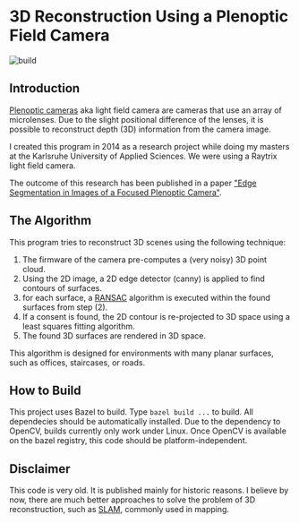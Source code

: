 # 3D Reconstruction Using a Plenoptic Field Camera


![build](https://github.com/Danaozhong/Plenoptic-Camera-3D-Reconstruction/actions/workflows/build.yml/badge.svg)

## Introduction
[Plenoptic cameras](https://en.wikipedia.org/wiki/Light_field_camera) aka light field camera are cameras that use an array of microlenses. Due to the slight positional difference of the lenses, it is possible to reconstruct depth (3D) information from the camera image.


I created this program in 2014 as a research project while doing my masters at the Karlsruhe University of Applied Sciences. We were using a Raytrix light field camera.

The outcome of this research has been published in a paper ["Edge Segmentation in Images of a Focused Plenoptic Camera"](https://www.niclas-zeller.de/media/publications/zeller2014isetc.pdf).

## The Algorithm

This program tries to reconstruct 3D scenes using the following technique:

1) The firmware of the camera pre-computes a (very noisy) 3D point cloud.
2) Using the 2D image, a 2D edge detector (canny) is applied to find contours of surfaces.
3) for each surface, a [RANSAC](https://en.wikipedia.org/wiki/Random_sample_consensus) algorithm is executed within the found surfaces from step (2).
4) If a consent is found, the 2D contour is re-projected to 3D space using a least squares fitting algorithm.
5) The found 3D surfaces are rendered in 3D space.

This algorithm is designed for environments with many planar surfaces, such as offices, staircases, or roads.


## How to Build

This project uses Bazel to build. Type `bazel build ...` to build. All dependecies should be automatically installed.
Due to the dependency to OpenCV, builds currently only work under Linux. Once OpenCV is available on the bazel registry, this code should be platform-independent.

## Disclaimer

This code is very old. It is published mainly for historic reasons. I believe by now, there are much better approaches to solve the problem of 3D reconstruction, such as [SLAM](https://en.wikipedia.org/wiki/Robotic_mapping), commonly used in mapping.
